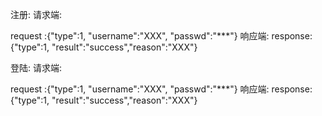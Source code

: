 注册:
请求端:

request :{"type":1, "username":"XXX", "passwd":"***"}
响应端:
response: {"type":1, "result":"success","reason":"XXX"}

登陆:
请求端:

request :{"type":1, "username":"XXX", "passwd":"***"}
响应端:
response: {"type":1, "result":"success","reason":"XXX"}